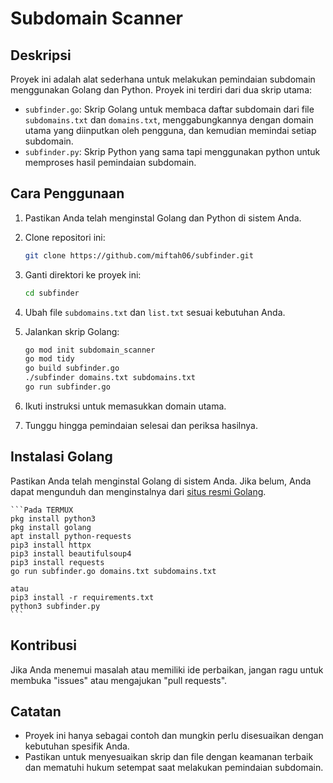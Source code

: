 # Subdomain Scanner

## Deskripsi
Proyek ini adalah alat sederhana untuk melakukan pemindaian subdomain menggunakan Golang dan Python. Proyek ini terdiri dari dua skrip utama:
- `subfinder.go`: Skrip Golang untuk membaca daftar subdomain dari file `subdomains.txt` dan `domains.txt`, menggabungkannya dengan domain utama yang diinputkan oleh pengguna, dan kemudian memindai setiap subdomain.
- `subfinder.py`: Skrip Python yang sama tapi menggunakan python untuk memproses hasil pemindaian subdomain.

## Cara Penggunaan
1. Pastikan Anda telah menginstal Golang dan Python di sistem Anda.

2. Clone repositori ini:
    ```bash
    git clone https://github.com/miftah06/subfinder.git
    ```

3. Ganti direktori ke proyek ini:
    ```bash
    cd subfinder
    ```

4. Ubah file `subdomains.txt` dan `list.txt` sesuai kebutuhan Anda.

5. Jalankan skrip Golang:
    ```bash
	go mod init subdomain_scanner
	go mod tidy
	go build subfinder.go
	./subfinder domains.txt subdomains.txt
    go run subfinder.go
    ```

6. Ikuti instruksi untuk memasukkan domain utama.

7. Tunggu hingga pemindaian selesai dan periksa hasilnya.

## Instalasi Golang
Pastikan Anda telah menginstal Golang di sistem Anda. Jika belum, Anda dapat mengunduh dan menginstalnya dari [situs resmi Golang](https://golang.org/dl/).

    ```Pada TERMUX
	pkg install python3
    pkg install golang
	apt install python-requests
	pip3 install httpx
	pip3 install beautifulsoup4
	pip3 install requests
	go run subfinder.go domains.txt subdomains.txt

	atau 
	pip3 install -r requirements.txt
	python3 subfinder.py	
    ```
	

## Kontribusi
Jika Anda menemui masalah atau memiliki ide perbaikan, jangan ragu untuk membuka "issues" atau mengajukan "pull requests".

## Catatan
- Proyek ini hanya sebagai contoh dan mungkin perlu disesuaikan dengan kebutuhan spesifik Anda.
- Pastikan untuk menyesuaikan skrip dan file dengan keamanan terbaik dan mematuhi hukum setempat saat melakukan pemindaian subdomain.
